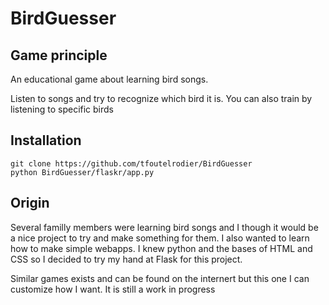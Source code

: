 # BirdGuesser

## Game principle
An educational game about learning bird songs. 

Listen to songs and try to recognize which bird it is.
You can also train by listening to specific birds

## Installation
```
git clone https://github.com/tfoutelrodier/BirdGuesser
python BirdGuesser/flaskr/app.py
```

## Origin

Several familly members were learning bird songs and I though it would be a nice project to try and make something for them.
I also wanted to learn how to make simple webapps. I knew python and the bases of HTML and CSS so I decided to try my hand at Flask for this project. 

Similar games exists and can be found on the internert but this one I can customize how I want. It is still a work in progress




